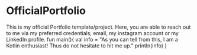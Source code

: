 # OfficialPortfolio
This is my official Portfolio template/project. Here, you are able to reach out to me via my preferred credentials; email, my instagram account or my LinkedIn profile.
fun main(){
  val info = "As you can tell from this, I am a Kotlin enthusiast! Thus do not hesitate to hit me up."
  println(info)
}
